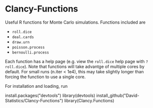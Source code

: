 # Clancy-Functions
Useful R functions for Monte Carlo simulations. Functions included are

- `roll.dice`
- `deal.cards`
- `draw.urn`
- `poisson.process`
- `bernoulli.process`

Each function has a help page (e.g. view the `roll.dice` help page with `?roll.dice`). Note that functions will take advantge of multiple cores by default. For small runs (n.iter < 1e4), this may take slightly longer than forcing the function to use a single core.

For installation and loading, run

install.packages("devtools")
library(devtools)
install_github("David-Statistics/Clancy-Functions")
library(Clancy.Functions)